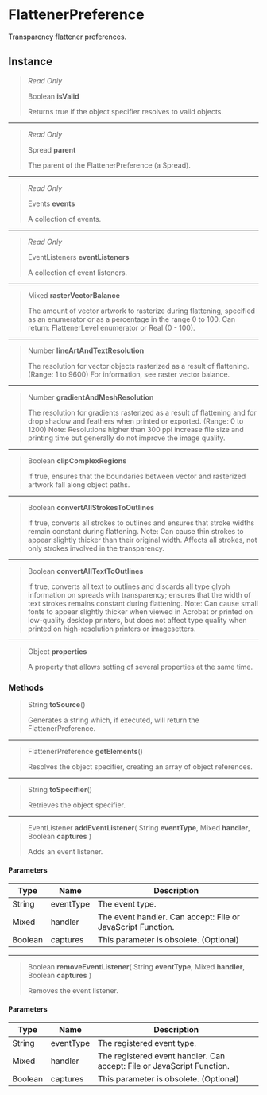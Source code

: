 # FlattenerPreference
Transparency flattener preferences.

## Instance
> *Read Only* 
> 
> Boolean **isValid** 
>
> Returns true if the object specifier resolves to valid objects.
*** 
> *Read Only* 
> 
> Spread **parent** 
>
> The parent of the FlattenerPreference (a Spread).
*** 
> *Read Only* 
> 
> Events **events** 
>
> A collection of events.
*** 
> *Read Only* 
> 
> EventListeners **eventListeners** 
>
> A collection of event listeners.
*** 
> Mixed **rasterVectorBalance** 
>
> The amount of vector artwork to rasterize during flattening, specified as an enumerator or as a percentage in the range 0 to 100. Can return: FlattenerLevel enumerator or Real (0 - 100).
*** 
> Number **lineArtAndTextResolution** 
>
> The resolution for vector objects rasterized as a result of flattening. (Range: 1 to 9600) For information, see raster vector balance.
*** 
> Number **gradientAndMeshResolution** 
>
> The resolution for gradients rasterized as a result of flattening and for drop shadow and feathers when printed or exported. (Range: 0 to 1200) Note: Resolutions higher than 300 ppi increase file size and printing time but generally do not improve the image quality.
*** 
> Boolean **clipComplexRegions** 
>
> If true, ensures that the boundaries between vector and rasterized artwork fall along object paths.
*** 
> Boolean **convertAllStrokesToOutlines** 
>
> If true, converts all strokes to outlines and ensures that stroke widths remain constant during flattening. Note: Can cause thin strokes to appear slightly thicker than their original width. Affects all strokes, not only strokes involved in the transparency.
*** 
> Boolean **convertAllTextToOutlines** 
>
> If true, converts all text to outlines and discards all type glyph information on spreads with transparency; ensures that the width of text strokes remains constant during flattening. Note: Can cause small fonts to appear slightly thicker when viewed in Acrobat or printed on low-quality desktop printers, but does not affect type quality when printed on high-resolution printers or imagesetters.
*** 
> Object **properties** 
>
> A property that allows setting of several properties at the same time.

### Methods
> String **toSource**()
> 
> Generates a string which, if executed, will return the FlattenerPreference.
*** 
> FlattenerPreference **getElements**()
> 
> Resolves the object specifier, creating an array of object references.
*** 
> String **toSpecifier**()
> 
> Retrieves the object specifier.
*** 
> EventListener **addEventListener**( String **eventType**, Mixed **handler**, Boolean **captures** )
> 
> Adds an event listener.
#### Parameters
| Type | Name | Description |
|---|---|---|
| String | eventType | The event type. |
| Mixed | handler | The event handler. Can accept: File or JavaScript Function. |
| Boolean | captures | This parameter is obsolete. (Optional) |

*** 
> Boolean **removeEventListener**( String **eventType**, Mixed **handler**, Boolean **captures** )
> 
> Removes the event listener.
#### Parameters
| Type | Name | Description |
|---|---|---|
| String | eventType | The registered event type. |
| Mixed | handler | The registered event handler. Can accept: File or JavaScript Function. |
| Boolean | captures | This parameter is obsolete. (Optional) |


